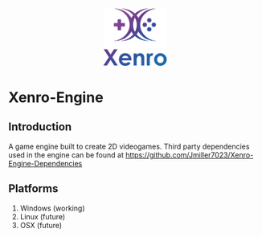 <h1 align=center>
<img src="Logo/xenro 1024.svg" width=25%>
</h1>

# Xenro-Engine
Introduction
---
A game engine built to create 2D videogames. Third party dependencies used in the engine can be found at 
https://github.com/Jmiller7023/Xenro-Engine-Dependencies

Platforms
---
1. Windows (working)
2. Linux   (future)
3. OSX (future)

